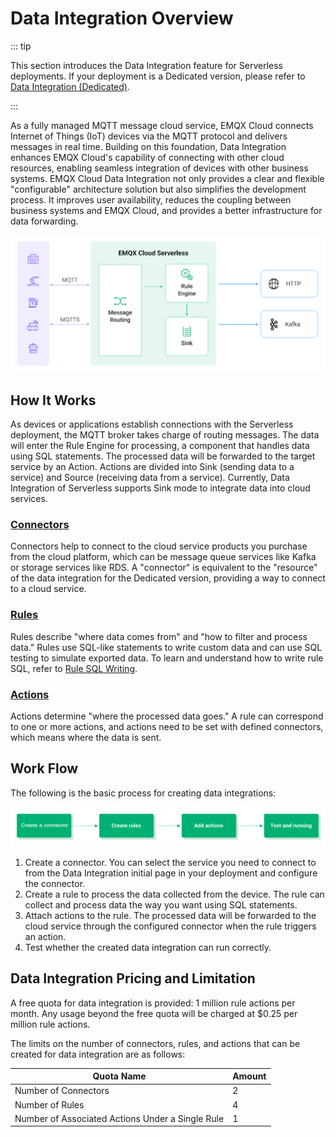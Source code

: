 # Data Integration Overview

::: tip 

This section introduces the Data Integration feature for Serverless deployments. If your deployment is a Dedicated version, please refer to [Data Integration (Dedicated)](../rule_engine/introduction.md). 

:::

As a fully managed MQTT message cloud service, EMQX Cloud connects Internet of Things (IoT) devices via the MQTT protocol and delivers messages in real time. Building on this foundation, Data Integration enhances EMQX Cloud's capability of connecting with other cloud resources, enabling seamless integration of devices with other business systems. EMQX Cloud Data Integration not only provides a clear and flexible "configurable" architecture solution but also simplifies the development process. It improves user availability, reduces the coupling between business systems and EMQX Cloud, and provides a better infrastructure for data forwarding.

![data_integration_intro](./_assets/integration_intro_01.jpg)

## How It Works

As devices or applications establish connections with the Serverless deployment, the MQTT broker takes charge of routing messages. The data will enter the Rule Engine for processing, a component that handles data using SQL statements. The processed data will be forwarded to the target service by an Action. Actions are divided into Sink (sending data to a service) and Source (receiving data from a service). Currently, Data Integration of Serverless supports Sink mode to integrate data into cloud services.

### [Connectors](./connectors.md)

Connectors help to connect to the cloud service products you purchase from the cloud platform, which can be message queue services like Kafka or storage services like RDS. A "connector" is equivalent to the "resource" of the data integration for the Dedicated version, providing a way to connect to a cloud service.

### [Rules](./rules.md)

Rules describe "where data comes from" and "how to filter and process data." Rules use SQL-like statements to write custom data and can use SQL testing to simulate exported data. To learn and understand how to write rule SQL, refer to [Rule SQL Writing](https://docs.emqx.com/en/enterprise/v4.2/rule/rule-engine.html#sql-%E8%AF%AD%E5%8F%A5).

### [Actions](./rules.md)

Actions determine "where the processed data goes." A rule can correspond to one or more actions, and actions need to be set with defined connectors, which means where the data is sent.

## Work Flow

The following is the basic process for creating data integrations:

![data_integration_intro](./_assets/integration_intro_02.png)

1. Create a connector. You can select the service you need to connect to from the Data Integration initial page in your deployment and configure the connector.
2. Create a rule to process the data collected from the device. The rule can collect and process data the way you want using SQL statements.
3. Attach actions to the rule. The processed data will be forwarded to the cloud service through the configured connector when the rule triggers an action.
4. Test whether the created data integration can run correctly.


## Data Integration Pricing and Limitation

A free quota for data integration is provided: 1 million rule actions per month. Any usage beyond the free quota will be charged at $0.25 per million rule actions.

The limits on the number of connectors, rules, and actions that can be created for data integration are as follows:

| Quota Name                                       | Amount |
| ------------------------------------------------ | ------ |
| Number of Connectors        | 2      |
| Number of Rules              | 4      |
| Number of Associated Actions Under a Single Rule | 1      |
